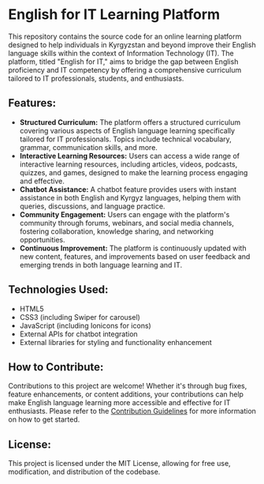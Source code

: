 # English for IT Learning Platform

This repository contains the source code for an online learning platform designed to help individuals in Kyrgyzstan and beyond improve their English language skills within the context of Information Technology (IT). The platform, titled "English for IT," aims to bridge the gap between English proficiency and IT competency by offering a comprehensive curriculum tailored to IT professionals, students, and enthusiasts.

## Features:

- **Structured Curriculum:** The platform offers a structured curriculum covering various aspects of English language learning specifically tailored for IT professionals. Topics include technical vocabulary, grammar, communication skills, and more.
- **Interactive Learning Resources:** Users can access a wide range of interactive learning resources, including articles, videos, podcasts, quizzes, and games, designed to make the learning process engaging and effective.
- **Chatbot Assistance:** A chatbot feature provides users with instant assistance in both English and Kyrgyz languages, helping them with queries, discussions, and language practice.
- **Community Engagement:** Users can engage with the platform's community through forums, webinars, and social media channels, fostering collaboration, knowledge sharing, and networking opportunities.
- **Continuous Improvement:** The platform is continuously updated with new content, features, and improvements based on user feedback and emerging trends in both language learning and IT.

## Technologies Used:

- HTML5
- CSS3 (including Swiper for carousel)
- JavaScript (including Ionicons for icons)
- External APIs for chatbot integration
- External libraries for styling and functionality enhancement

## How to Contribute:

Contributions to this project are welcome! Whether it's through bug fixes, feature enhancements, or content additions, your contributions can help make English language learning more accessible and effective for IT enthusiasts. Please refer to the [Contribution Guidelines](CONTRIBUTING.md) for more information on how to get started.

## License:

This project is licensed under the MIT License, allowing for free use, modification, and distribution of the codebase.
